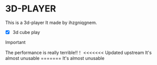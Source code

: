 # 3D-PLAYER
This is a 3d-player
It made by ihzgniqgnem.
- [x] 3d cube play
> [!important]
> The performance is really terrible!!！
<<<<<<< Updated upstream
> It's almost unusable
=======
> It's almost unusable
